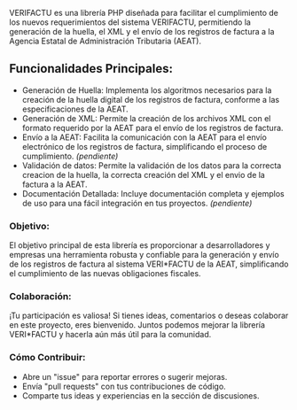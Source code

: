 VERIFACTU es una librería PHP diseñada para facilitar el cumplimiento de los nuevos requerimientos del sistema VERIFACTU, permitiendo la generación de la huella, el XML y el envío de los registros de factura a la Agencia Estatal de Administración Tributaria (AEAT).

## Funcionalidades Principales:

* Generación de Huella: Implementa los algoritmos necesarios para la creación de la huella digital de los registros de factura, conforme a las especificaciones de la AEAT.
* Generación de XML: Permite la creación de los archivos XML con el formato requerido por la AEAT para el envío de los registros de factura.
* Envío a la AEAT: Facilita la comunicación con la AEAT para el envío electrónico de los registros de factura, simplificando el proceso de cumplimiento. *(pendiente)*
* Validación de datos: Permite la validación de los datos para la correcta creacion de la huella, la correcta creación del XML y el envio de la factura a la AEAT.
* Documentación Detallada: Incluye documentación completa y ejemplos de uso para una fácil integración en tus proyectos. *(pendiente)*

### Objetivo:

El objetivo principal de esta librería es proporcionar a desarrolladores y empresas una herramienta robusta y confiable para la generación y envío de los registros de factura al sistema VERI*FACTU de la AEAT, simplificando el cumplimiento de las nuevas obligaciones fiscales.

### Colaboración:

¡Tu participación es valiosa! Si tienes ideas, comentarios o deseas colaborar en este proyecto, eres bienvenido. Juntos podemos mejorar la librería VERI*FACTU y hacerla aún más útil para la comunidad.

### Cómo Contribuir:

* Abre un "issue" para reportar errores o sugerir mejoras.
* Envía "pull requests" con tus contribuciones de código.
* Comparte tus ideas y experiencias en la sección de discusiones.
